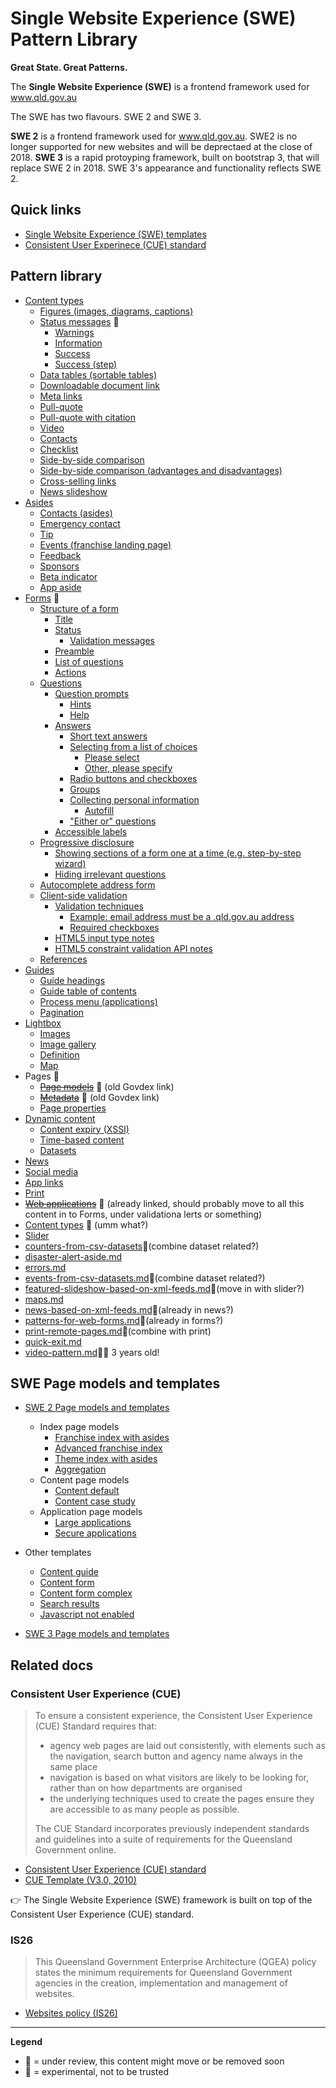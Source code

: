 # Single Website Experience (SWE) Pattern Library

**Great State. Great Patterns.**

The **Single Website Experience (SWE)** is a frontend framework used for www.qld.gov.au 

The SWE has two flavours.  SWE 2 and SWE 3.

**SWE 2** is a frontend framework used for www.qld.gov.au. SWE2 is no longer supported for new websites and will be deprectaed at the close of 2018.
**SWE 3** is a rapid protoyping framework, built on bootstrap 3, that will replace SWE 2 in 2018.  SWE 3's appearance and functionality reflects SWE 2.

## Quick links

- [Single Website Experience (SWE) templates](https://qld-gov-au.github.io/swe_template/)
- [Consistent User Experinece (CUE) standard](https://www.forgov.qld.gov.au/cue)

## Pattern library

- [Content types](https://github.com/qld-gov-au/pattern-library/blob/master/source/content-types/content-patterns/content-patterns.md)
	- [Figures (images, diagrams, captions)](https://github.com/qld-gov-au/pattern-library/blob/master/source/content-types/content-patterns/content-patterns.md#figures-images-diagrams-captions)
	- [Status messages](https://github.com/qld-gov-au/pattern-library/blob/master/source/content-types/web-applications/web-applications.md#status-box) :thinking:
		- [Warnings](https://github.com/qld-gov-au/pattern-library/blob/master/source/content-types/web-applications/web-applications.md#warnings)
		- [Information](https://github.com/qld-gov-au/pattern-library/blob/master/source/content-types/web-applications/web-applications.md#information)
		- [Success](https://github.com/qld-gov-au/pattern-library/blob/master/source/content-types/web-applications/web-applications.md#success)
		- [Success (step)](https://github.com/qld-gov-au/pattern-library/blob/master/source/content-types/web-applications/web-applications.md#success-step) 
	- [Data tables (sortable tables)](https://github.com/qld-gov-au/pattern-library/blob/master/source/content-types/content-patterns/content-patterns.md#data-tables-sortable-tables)
	- [Downloadable document link](https://github.com/qld-gov-au/pattern-library/blob/master/source/content-types/content-patterns/content-patterns.md#downloadable-document-link)
	- [Meta links](https://github.com/qld-gov-au/pattern-library/blob/master/source/content-types/content-patterns/content-patterns.md#meta-links)
	- [Pull-quote](https://github.com/qld-gov-au/pattern-library/blob/master/source/content-types/content-patterns/content-patterns.md#pull-quote)
	- [Pull-quote with citation](https://github.com/qld-gov-au/pattern-library/blob/master/source/content-types/content-patterns/content-patterns.md#pull-quote-with-citation)
	- [Video](https://github.com/qld-gov-au/pattern-library/blob/master/source/content-types/content-patterns/content-patterns.md#video)
	- [Contacts](https://github.com/qld-gov-au/pattern-library/blob/master/source/content-types/content-patterns/content-patterns.md#contacts)
	- [Checklist](https://github.com/qld-gov-au/pattern-library/blob/master/source/content-types/content-patterns/content-patterns.md#checklist)
	- [Side-by-side comparison](https://github.com/qld-gov-au/pattern-library/blob/master/source/content-types/content-patterns/content-patterns.md#side-by-side-comparison)
	- [Side-by-side comparison (advantages and disadvantages)](https://github.com/qld-gov-au/pattern-library/blob/master/source/content-types/content-patterns/content-patterns.md#side-by-side-comparison-advantages-and-disadvantages)
	- [Cross-selling links](https://github.com/qld-gov-au/pattern-library/blob/master/source/content-types/content-patterns/content-patterns.md#cross-selling-links)
	- [News slideshow](https://github.com/qld-gov-au/pattern-library/blob/master/source/content-types/content-patterns/content-patterns.md#news-slideshow)
- [Asides](https://github.com/qld-gov-au/pattern-library/blob/master/source/content-types/asides/asides.md)
	- [Contacts (asides)](https://github.com/qld-gov-au/pattern-library/blob/master/source/content-types/asides/asides.md#contacts)
	- [Emergency contact](https://github.com/qld-gov-au/pattern-library/blob/master/source/content-types/asides/asides.md#emergency-contact)
	- [Tip](https://github.com/qld-gov-au/pattern-library/blob/master/source/content-types/asides/asides.md#tip)
	- [Events (franchise landing page)](https://github.com/qld-gov-au/pattern-library/blob/master/source/content-types/asides/asides.md#events)
	- [Feedback](https://github.com/qld-gov-au/pattern-library/blob/master/source/content-types/asides/asides.md#feedback)
	- [Sponsors](https://github.com/qld-gov-au/pattern-library/blob/master/source/content-types/asides/asides.md#sponsors)
	- [Beta indicator](https://github.com/qld-gov-au/pattern-library/blob/master/source/content-types/asides/asides.md#beta-indicator)
	- [App aside](https://github.com/qld-gov-au/pattern-library/blob/master/source/content-types/asides/asides.md#app-aside)
- [Forms](https://github.com/qld-gov-au/pattern-library/blob/master/source/patterns-for-web-forms.md) :thinking:
	- [Structure of a form](https://github.com/qld-gov-au/pattern-library/blob/master/source/patterns-for-web-forms.md#structure-of-a-form) 
		- [Title](https://github.com/qld-gov-au/pattern-library/blob/master/source/patterns-for-web-forms.md#title) 
	    - [Status](https://github.com/qld-gov-au/pattern-library/blob/master/source/patterns-for-web-forms.md#status)
	    	- [Validation messages](https://github.com/qld-gov-au/pattern-library/blob/master/source/patterns-for-web-forms.md#validation-messages)
	    - [Preamble](https://github.com/qld-gov-au/pattern-library/blob/master/source/patterns-for-web-forms.md#preamble)
	    - [List of questions](https://github.com/qld-gov-au/pattern-library/blob/master/source/patterns-for-web-forms.md#list-of-questions)
	    - [Actions](https://github.com/qld-gov-au/pattern-library/blob/master/source/patterns-for-web-forms.md#actions)
	- [Questions](https://github.com/qld-gov-au/pattern-library/blob/master/source/patterns-for-web-forms.md#questions)
		- [Question prompts](https://github.com/qld-gov-au/pattern-library/blob/master/source/patterns-for-web-forms.md#question-prompts)
	    	- [Hints](https://github.com/qld-gov-au/pattern-library/blob/master/source/patterns-for-web-forms.md#hints)
	        - [Help](https://github.com/qld-gov-au/pattern-library/blob/master/source/patterns-for-web-forms.md#help)
	    - [Answers](https://github.com/qld-gov-au/pattern-library/blob/master/source/patterns-for-web-forms.md#answers)
	    	- [Short text answers](https://github.com/qld-gov-au/pattern-library/blob/master/source/patterns-for-web-forms.md#short-text-answers)
	        - [Selecting from a list of choices](https://github.com/qld-gov-au/pattern-library/blob/master/source/patterns-for-web-forms.md#selecting-from-a-list-of-choices)
	        	- [Please select](https://github.com/qld-gov-au/pattern-library/blob/master/source/patterns-for-web-forms.md#please-select)
	            - [Other, please specify](https://github.com/qld-gov-au/pattern-library/blob/master/source/patterns-for-web-forms.md#other-please-specify)
	        - [Radio buttons and checkboxes](https://github.com/qld-gov-au/pattern-library/blob/master/source/patterns-for-web-forms.md#radio-buttons-and-checkboxes)
	        - [Groups](https://github.com/qld-gov-au/pattern-library/blob/master/source/patterns-for-web-forms.md#groups)
	        - [Collecting personal information](https://github.com/qld-gov-au/pattern-library/blob/master/source/patterns-for-web-forms.md#collecting-personal-information)
	        	- [Autofill](https://github.com/qld-gov-au/pattern-library/blob/master/source/patterns-for-web-forms.md#autofill)
	        - ["Either or" questions](https://github.com/qld-gov-au/pattern-library/blob/master/source/patterns-for-web-forms.md#either-or-questions)
	    - [Accessible labels](https://github.com/qld-gov-au/pattern-library/blob/master/source/patterns-for-web-forms.md#accessible-labels)
	- [Progressive disclosure](https://github.com/qld-gov-au/pattern-library/blob/master/source/patterns-for-web-forms.md#progressive-disclosure)
		- [Showing sections of a form one at a time (e.g. step-by-step wizard)](https://github.com/qld-gov-au/pattern-library/blob/master/source/patterns-for-web-forms.md#showing-sections-of-a-form-one-at-a-time-eg-step-by-step-wizard)
	    - [Hiding irrelevant questions](https://github.com/qld-gov-au/pattern-library/blob/master/source/patterns-for-web-forms.md#hiding-irrelevant-questions)
	- [Autocomplete address form](https://github.com/qld-gov-au/pattern-library/blob/master/source/patterns-for-web-forms.md#autocomplete-address-form)
	- [Client-side validation](https://github.com/qld-gov-au/pattern-library/blob/master/source/patterns-for-web-forms.md#client-side-validation)
		- [Validation techniques](https://github.com/qld-gov-au/pattern-library/blob/master/source/patterns-for-web-forms.md#validation-techniques)
	    	- [Example: email address must be a .qld.gov.au address](https://github.com/qld-gov-au/pattern-library/blob/master/source/patterns-for-web-forms.md#example-email-address-must-be-a-qldgovau-address)
	        - [Required checkboxes](https://github.com/qld-gov-au/pattern-library/blob/master/source/patterns-for-web-forms.md#required-checkboxes)
	    - [HTML5 input type notes](https://github.com/qld-gov-au/pattern-library/blob/master/source/patterns-for-web-forms.md#html5-input-type-notes)
	    - [HTML5 constraint validation API notes](https://github.com/qld-gov-au/pattern-library/blob/master/source/patterns-for-web-forms.md#html5-constraint-validation-api-notes)
	- [References](https://github.com/qld-gov-au/pattern-library/blob/master/source/patterns-for-web-forms.md#references)
- [Guides](https://github.com/qld-gov-au/pattern-library/blob/master/source/content-types/guide-pages/guide-pages.md)
	- [Guide headings](https://github.com/qld-gov-au/pattern-library/blob/master/source/content-types/guide-pages/guide-pages.md#guide-headings)
	- [Guide table of contents](https://github.com/qld-gov-au/pattern-library/blob/master/source/content-types/guide-pages/guide-pages.md#guide-table-of-contents)
	- [Process menu (applications)](https://github.com/qld-gov-au/pattern-library/blob/master/source/content-types/guide-pages/guide-pages.md#process-menu-applications)
	- [Pagination](https://github.com/qld-gov-au/pattern-library/blob/master/source/content-types/guide-pages/guide-pages.md#pagination)
- [Lightbox](https://github.com/qld-gov-au/pattern-library/blob/master/source/content-types/lightbox/lightbox.md)
	- [Images](https://github.com/qld-gov-au/pattern-library/blob/master/source/content-types/lightbox/lightbox.md#images)
	- [Image gallery](https://github.com/qld-gov-au/pattern-library/blob/master/source/content-types/lightbox/lightbox.md#image-gallery)
	- [Definition](https://github.com/qld-gov-au/pattern-library/blob/master/source/content-types/lightbox/lightbox.md#definition)
	- [Map](https://github.com/qld-gov-au/pattern-library/blob/master/source/content-types/lightbox/lightbox.md#map)
- Pages :thinking:
	- ~~[Page models](https://github.com/qld-gov-au/pattern-library/blob/master/source/page-models/page-models.md)~~ :thinking: (old Govdex link)
	- ~~[Metadata](https://github.com/qld-gov-au/pattern-library/blob/master/source/page-models/metadata.md)~~ :thinking: (old Govdex link)
	- [Page properties](https://github.com/qld-gov-au/pattern-library/blob/master/source/page-models/page-properties.md)
- [Dynamic content](https://github.com/qld-gov-au/pattern-library/blob/master/source/content-types/dynamic-content/dynamic-content.md)
	- [Content expiry (XSSI)](https://github.com/qld-gov-au/pattern-library/blob/master/source/content-types/dynamic-content/dynamic-content.md#content-expiry)
	- [Time-based content](https://github.com/qld-gov-au/pattern-library/blob/master/source/content-types/dynamic-content/dynamic-content.md#time-based-content)
	- [Datasets](https://github.com/qld-gov-au/pattern-library/blob/master/source/content-types/dynamic-content/dynamic-content.md#datasets)
- [News](https://github.com/qld-gov-au/pattern-library/blob/master/source/news-based-on-xml-feeds.md)
- [Social media](https://github.com/qld-gov-au/pattern-library/blob/master/source/content-types/social-media-integration/social-media-integration.md)
- [App links](https://github.com/qld-gov-au/pattern-library/blob/master/source/content-types/mobile-applications/mobile-applications.md)
- [Print](https://github.com/qld-gov-au/pattern-library/blob/master/source/disable-print.md)
- ~~[Web applications](https://github.com/qld-gov-au/pattern-library/blob/master/source/content-types/web-applications/web-applications.md)~~ :thinking: (already linked, should probably move to all this content in to Forms, under validationa lerts or something)
- [Content types](https://github.com/qld-gov-au/pattern-library/blob/master/source/content-types/content-types.md) :thinking: (umm what?)
- [Slider](https://github.com/qld-gov-au/pattern-library/blob/master/source/content-types/page-slider.md)
- [counters-from-csv-datasets](https://github.com/qld-gov-au/pattern-library/blob/master/source/counters-from-csv-datasets.md):thinking:(combine dataset related?)
- [disaster-alert-aside.md](https://github.com/qld-gov-au/pattern-library/blob/master/source/disaster-alert-aside.md)
- [errors.md](https://github.com/qld-gov-au/pattern-library/blob/master/source/errors.md)
- [events-from-csv-datasets.md](https://github.com/qld-gov-au/pattern-library/blob/master/source/events-from-csv-datasets.md):thinking:(combine dataset related?)
- [featured-slideshow-based-on-xml-feeds.md](https://github.com/qld-gov-au/pattern-library/blob/master/source/featured-slideshow-based-on-xml-feeds.md):thinking:(move in with slider?)
- [maps.md](https://github.com/qld-gov-au/pattern-library/blob/master/source/maps.md)
- [news-based-on-xml-feeds.md](https://github.com/qld-gov-au/pattern-library/blob/master/source/news-based-on-xml-feeds.md):thinking:(already in news?)
- [patterns-for-web-forms.md](https://github.com/qld-gov-au/pattern-library/blob/master/source/patterns-for-web-forms.md):thinking:(already in forms?)
- [print-remote-pages.md](https://github.com/qld-gov-au/pattern-library/blob/master/source/print-remote-pages.md):thinking:(combine with print)
- [quick-exit.md](https://github.com/qld-gov-au/pattern-library/blob/master/source/quick-exit.md)
- [video-pattern.md](https://github.com/qld-gov-au/pattern-library/blob/master/source/video-pattern.md):thinking::skull: 3 years old!

## SWE Page models and templates

- [SWE 2 Page models and templates](https://qld-gov-au.github.io/swe_template/)
	- Index page models
	    - [Franchise index with asides](https://qld-gov-au.github.io/swe_template/franchise-index-with-asides.html)
	    - [Advanced franchise index](https://qld-gov-au.github.io/swe_template/advanced-franchise-index.html)
	    - [Theme index with asides](https://qld-gov-au.github.io/swe_template/theme-index-with-asides.html)
	    - [Aggregation](https://qld-gov-au.github.io/swe_template/aggregation.html)
	- Content page models
	    - [Content default](https://qld-gov-au.github.io/swe_template/content-default.html)
	    - [Content case study](https://qld-gov-au.github.io/swe_template/content-case-study.html)
	- Application page models
	    - [Large applications](https://qld-gov-au.github.io/swe_template/large-applications.html)
	    - [Secure applications](https://qld-gov-au.github.io/swe_template/secure-applications.html)
- Other templates
	- [Content guide](https://qld-gov-au.github.io/swe_template/content-guide.html)
	- [Content form](https://qld-gov-au.github.io/swe_template/content-form.html)
	- [Content form complex](https://qld-gov-au.github.io/swe_template/content-form-complex.html)
	- [Search results](https://qld-gov-au.github.io/swe_template/search-results.html)
	- [Javascript not enabled](https://qld-gov-au.github.io/swe_template/no-js-example.html)

- [SWE 3 Page models and templates](https://qld-gov-au.github.io/web-template-release/index.html)

## Related docs

### Consistent User Experience (CUE)

> To ensure a consistent experience, the Consistent User Experience (CUE) Standard requires that:
> 
> - agency web pages are laid out consistently, with elements such as the navigation, search button and agency name always in the same place
> - navigation is based on what visitors are likely to be looking for, rather than on how departments are organised
> - the underlying techniques used to create the pages ensure they are accessible to as many people as possible.
> 
> The CUE Standard incorporates previously independent standards and guidelines into a suite of requirements for the Queensland Government online.

- [Consistent User Experience (CUE) standard](https://www.forgov.qld.gov.au/cue)
- [CUE Template (V3.0, 2010)](https://www.forgov.qld.gov.au/cue-examples/)

 :point_right: The Single Website Experience (SWE) framework is built on top of the Consistent User Experience (CUE) standard.

### IS26

> This Queensland Government Enterprise Architecture (QGEA) policy states the minimum requirements for Queensland Government agencies in the creation, implementation and management of websites.

- [Websites policy (IS26)](https://www.qgcio.qld.gov.au/documents/websites-policy-is26)

---

**Legend**

- :thinking: = under review, this content might move or be removed soon
- :rocket: = experimental, not to be trusted





